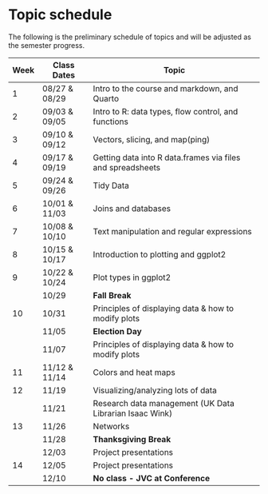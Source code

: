 
# Topic schedule

The following is the preliminary schedule of topics and will be adjusted
as the semester progress.

| Week | Class Dates   | Topic                                                      |
|------|---------------|------------------------------------------------------------|
| 1    | 08/27 & 08/29 | Intro to the course and markdown, and Quarto               |
| 2    | 09/03 & 09/05 | Intro to R: data types, flow control, and functions        |
| 3    | 09/10 & 09/12 | Vectors, slicing, and map(ping)                            |
| 4    | 09/17 & 09/19 | Getting data into R data.frames via files and spreadsheets |
| 5    | 09/24 & 09/26 | Tidy Data                                                  |
| 6    | 10/01 & 11/03 | Joins and databases                                        |
| 7    | 10/08 & 10/10 | Text manipulation and regular expressions                  |
| 8    | 10/15 & 10/17 | Introduction to plotting and ggplot2                       |
| 9    | 10/22 & 10/24 | Plot types in ggplot2                                      |
|      | 10/29         | **Fall Break**                                             |
| 10   | 10/31         | Principles of displaying data & how to modify plots        |
|      | 11/05         | **Election Day**                                           |
|      | 11/07         | Principles of displaying data & how to modify plots        |
| 11   | 11/12 & 11/14 | Colors and heat maps                                       |
| 12   | 11/19         | Visualizing/analyzing lots of data                         |
|      | 11/21         | Research data management (UK Data Librarian Isaac Wink)    |
| 13   | 11/26         | Networks                                                   |
|      | 11/28         | **Thanksgiving Break**                                     |
|      | 12/03         | Project presentations                                      |
| 14   | 12/05         | Project presentations                                      |
|      | 12/10         | **No class - JVC at Conference**                           |

